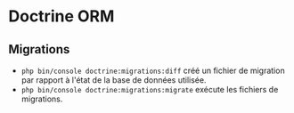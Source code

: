 # Doctrine ORM

## Migrations

* `php bin/console doctrine:migrations:diff` créé un fichier de migration par rapport à l'état de la base de données utilisée.
* `php bin/console doctrine:migrations:migrate` exécute les fichiers de migrations.